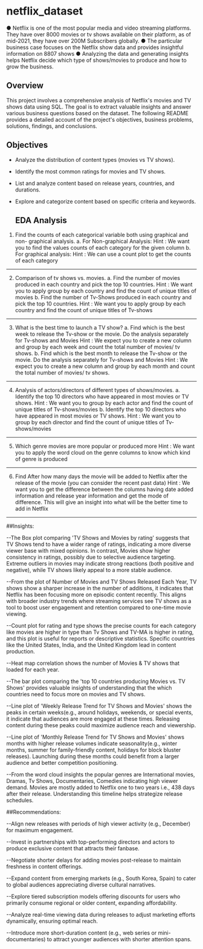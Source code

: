 # netflix_dataset

● Netflix is one of the most popular media and video streaming platforms. They
have over 8000 movies or tv shows available on their platform, as of mid-2021,
they have over 200M Subscribers globally.
● The particular business case focuses on the Netflix show data and provides
insightful information on 8807 shows
● Analyzing the data and generating insights helps Netflix decide which type of
shows/movies to produce and how to grow the business.

## Overview
This project involves a comprehensive analysis of Netflix's movies and TV shows data using SQL. The goal is to extract valuable insights and answer various business questions based on the dataset. The following README provides a detailed account of the project's objectives, business problems, solutions, findings, and conclusions.

## Objectives

- Analyze the distribution of content types (movies vs TV shows).
- Identify the most common ratings for movies and TV shows.
- List and analyze content based on release years, countries, and durations.
- Explore and categorize content based on specific criteria and keywords.

  ## EDA Analysis
  
1. Find the counts of each categorical variable both using graphical and non-
graphical analysis.
a. For Non-graphical Analysis:
Hint : We want you to find the values counts of each category for the given
column
b. For graphical analysis:
Hint : We can use a count plot to get the counts of each category
______________________________________________________________________________
2. Comparison of tv shows vs. movies.
a. Find the number of movies produced in each country and pick the top 10
countries.
Hint : We want you to apply group by each country and find the count of unique
titles of movies
b. Find the number of Tv-Shows produced in each country and pick the top 10
countries.
Hint : We want you to apply group by each country and find the count of unique
titles of Tv-shows
______________________________________________________________________________
3. What is the best time to launch a TV show?
a. Find which is the best week to release the Tv-show or the movie. Do the analysis
separately for Tv-shows and Movies
Hint : We expect you to create a new column and group by each week and count
the total number of movies/ tv shows.
b. Find which is the best month to release the Tv-show or the movie. Do the
analysis separately for Tv-shows and Movies
Hint : We expect you to create a new column and group by each month and
count the total number of movies/ tv shows.
______________________________________________________________________________
4. Analysis of actors/directors of different types of shows/movies.
a. Identify the top 10 directors who have appeared in most movies or TV shows.
Hint : We want you to group by each actor and find the count of unique titles of
Tv-shows/movies
b. Identify the top 10 directors who have appeared in most movies or TV shows.
Hint : We want you to group by each director and find the count of unique titles
of Tv-shows/movies
______________________________________________________________________________
5. Which genre movies are more popular or produced more
Hint : We want you to apply the word cloud on the genre columns to know which kind
of genre is produced
______________________________________________________________________________
6. Find After how many days the movie will be added to Netflix after the release of
the movie (you can consider the recent past data)
Hint : We want you to get the difference between the columns having date added
information and release year information and get the mode of difference. This
will give an insight into what will be the better time to add in Netflix
______________________________________________________________________________

##Insights:

--The Box plot comparing 'TV Shows and Movies by rating' suggests that TV Shows tend to have a wider range of ratings, indicating a more diverse viewer base with mixed opinions. In contrast, Movies show higher consistency in ratings, possibly due to selective audience targeting. Extreme outliers in movies may indicate strong reactions (both positive and negative), while TV shows likely appeal to a more stable audience.

--From the plot of Number of Movies and TV Shows Released Each Year, TV shows show a sharper increase in the number of additions, it indicates that Netflix has been focusing more on episodic content recently. This aligns with broader industry trends where streaming services see TV shows as a tool to boost user engagement and retention compared to one-time movie viewing.

--Count plot for rating and type shows the precise counts for each category like movies are higher in type than Tv Shows and TV-MA is higher in rating, and this plot is useful for reports or descriptive statistics. Specific countries like the United States, India, and the United Kingdom lead in content production.

--Heat map correlation shows the number of Movies & TV shows that loaded for each year.

--The bar plot comparing the 'top 10 countries producing Movies vs. TV Shows' provides valuable insights of understanding that the which countries need to focus more on movies and TV shows.

--Line plot of 'Weekly Release Trend for TV Shows and Movies' shows the peaks in certain weeks(e.g., around holidays, weekends, or special events, it indicate that audiences are more engaged at these times. Releasing content during these peaks could maximize audience reach and viewership.

--Line plot of 'Monthly Release Trend for TV Shows and Movies' shows months with higher release volumes indicate seasonality(e.g., winter months, summer for family-friendly content, holidays for block bluster releases). Launching during these months could benefit from a larger audience and better competition positioning.

--From the word cloud insights the popular genres are International movies, Dramas, Tv Shows, Documentaries, Comedies  indicating high viewer demand.
Movies are mostly added to Netflix one to two years i.e., 438 days after their release. Understanding this timeline helps strategize release schedules.

##Recommendations:

--Align new releases with periods of high viewer activity (e.g., December) for maximum engagement.

--Invest in partnerships with top-performing directors and actors to produce exclusive content that attracts their fanbase.

--Negotiate shorter delays for adding movies post-release to maintain freshness in content offerings.

--Expand content from emerging markets (e.g., South Korea, Spain) to cater to global audiences appreciating diverse cultural narratives.

--Explore tiered subscription models offering discounts for users who primarily consume regional or older content, expanding affordability.

--Analyze real-time viewing data during releases to adjust marketing efforts dynamically, ensuring optimal reach.

--Introduce more short-duration content (e.g., web series or mini-documentaries) to attract younger audiences with shorter attention spans.


